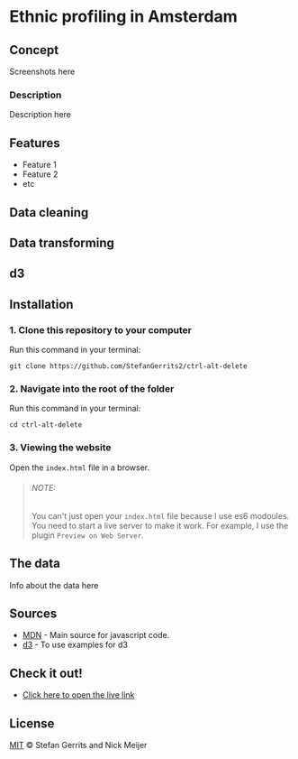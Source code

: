 # Ethnic profiling in Amsterdam

## Concept

Screenshots here

### Description

Description here

## Features

* Feature 1
* Feature 2
* etc

## Data cleaning

## Data transforming

## d3

## Installation

### 1. Clone this repository to your computer
Run this command in your terminal:

`git clone https://github.com/StefanGerrits2/ctrl-alt-delete`
### 2. Navigate into the root of the folder
Run this command in your terminal:

`cd ctrl-alt-delete`

### 3. Viewing the website
Open the `index.html` file in a browser.

>
> ###### NOTE:
> You can't just open your `index.html` file because I use es6 modoules. You need to start a live server to make it work. For example, I use the plugin `Preview on Web Server`.

## The data

Info about the data here

## Sources

* [MDN](https://developer.mozilla.org/nl/) - Main source for javascript code.
* [d3](https://d3js.org/) - To use examples for d3

## Check it out!

* [Click here to open the live link](https://stefangerrits2.github.io/ctrl-alt-delete/)

## License

[MIT](https://github.com/StefanGerrits2/ctrl-alt-delete/blob/master/LICENSE.txt) © Stefan Gerrits and Nick Meijer